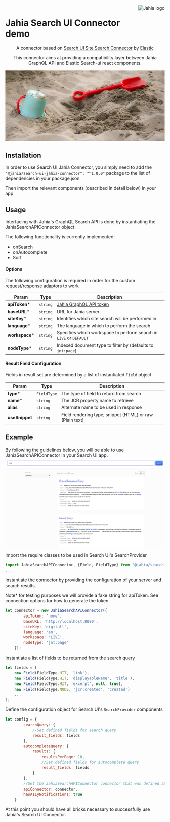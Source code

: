 <!--
    Template for Readmes, see alternatives/examples here: https://github.com/matiassingers/awesome-readme
-->
<a href="https://www.jahia.com/">
    <img src="https://www.jahia.com/files/live/sites/jahiacom/files/logo-jahia-2016.png" alt="Jahia logo" title="Jahia" align="right" height="60" />
</a>

Jahia Search UI Connector demo
======================

<!--
    A one-liner about the project, like a subtitle. For example: Jahia Digital Experience Manager Core
-->
<p align="center">A connector based on <a href="https://github.com/elastic/search-ui/tree/master/packages/search-ui-site-search-connector">Search UI Site Search Connector</a> by <a href="https://elastic.co">Elastic</a></p>

<!--
    A short technical description (not more than one paragraph) about the project, eventually with tech/tools/framework used.
-->
<p align="center">This connector aims at providing a compatibility layer between Jahia GraphQL API and Elastic Search-ui react components.</p>

![screenshot](./img/sandbox.jpg)

## Installation
In order to use Search UI Jahia Connector, you simply need to add the `"@jahia/search-ui-jahia-connector": "^1.0.0"` package to the list of dependencies in your package.json

Then import the relevant components (described in detail below) in your app

## Usage
Interfacing with Jahia's GraphQL Search API is done by instantiating the
JahiaSearchAPIConnector object.

The following functionality is currently implemented:
* onSearch
* onAutocomplete
* Sort

#### Options
The following configuration is required in order for the custom request/response adaptors to work

| Param     | Type                | Description                                                                                                            |
| --------- | ------------------- | ---------------------------------------------------------------------------------------------------------------------- |
| **apiToken***   | <code>string</code> | [Jahia GraphQL API token](https://academy.jahia.com/documentation/developer/dx/7.3/headless-development-with-dx/headless-react-graphql-app-tutorial#Setting_up_authorization) |
| **baseURL***   | <code>string</code> | URL for Jahia server |
| **siteKey***   | <code>string</code> | Identifies which site search will be performed in |
| **language***  | <code>string</code> | The language in which to perform the search |
| **workspace*** | <code>string</code> | Specifies which workspace to perform search in `LIVE` or `DEFAULT` |
| **nodeType***  | <code>string</code> | Indexed document type to filter by (defaults to `jnt:page`) |


#### Result Field Configuration

Fields in result set are determined by a list of instantiated `Field` object

| Param     | Type                | Description                                                                                                            |
| --------- | ------------------- | ---------------------------------------------------------------------------------------------------------------------- |
| **type***   | <code>FieldType</code> | The type of field to return from search |
| **name***  | <code>string</code> | The JCR property name to retrieve |
| **alias** | <code>string</code> | Alternate name to be used in response |
| **useSnippet**  | <code>string</code> | Field rendering type; snippet (HTML) or raw (Plain text) |

## Example

By following the guidelines below, you will be able to use JahiaSearchAPIConnector in your Search UI app.
![example_results](./img/example_results.png)

Import the require classes to be used in Search UI's SearchProvider
```javascript
import JahiaSearchAPIConnector, {Field, FieldType} from '@jahia/search-ui-jahia-connector';
...
```
Instantiate the connector by providing the configuration of your server and search results.

Note* for testing purposes we will provide a fake string for apiToken. See connection options for how to generate the token.
```javascript
let connector = new JahiaSearchAPIConnector({
        apiToken: 'none',
        baseURL: 'http://localhost:8080',
        siteKey: 'digitall',
        language: 'en',
        workspace: 'LIVE',
        nodeType: 'jnt:page'
    });
```

Instantiate a list of fields to be returned from the search query
```javascript
let fields = [
    new Field(FieldType.HIT, 'link'),
    new Field(FieldType.HIT, 'displayableName', 'title'),
    new Field(FieldType.HIT, 'excerpt', null, true),
    new Field(FieldType.NODE, 'jcr:created', 'created')
    ...
];
```
Define the configuration object for Search UI's `SearchProvider` components
```javascript
let config = {
        searchQuery: {
            //Set defined fields for search query
            result_fields: fields
        },
        autocompleteQuery: {
            results: {
                resultsPerPage: 10,
                //Set defined fields for autocomplete query
                result_fields: fields
            }
        },
        //Set the JahiaSearchAPIConnector connector that was defined above
        apiConnector: connector,
        hasA11yNotifications: true
    }
```
At this point you should have all bricks necessary to successfully use Jahia's Search UI Connector.
